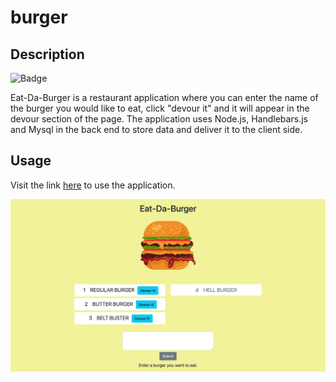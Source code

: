 # burger

## Description
![Badge](https://img.shields.io/badge/license-MIT-green)<br>

Eat-Da-Burger is a restaurant application where you can enter the name of the burger you would like to eat, click "devour it" and it will appear in the devour section of the page. The application uses Node.js, Handlebars.js and Mysql in the back end to store data and deliver it to the client side.

## Usage
Visit the link [here](https://trevor-smith-burger.herokuapp.com/) to use the application.

<img src="./public/assets/img/Eat-Da-Burger.png" alt="A screenshot of the deployed app.">